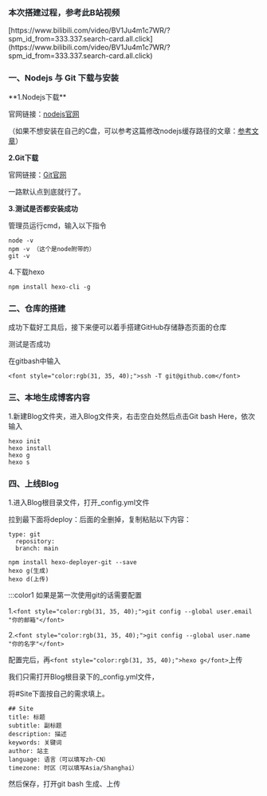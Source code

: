 <h3 id="fcd8d520"><font style="color:rgb(31, 35, 40);">本次搭建过程，参考此B站视频</font></h3>
[<font style="color:rgb(31, 35, 40);">https://www.bilibili.com/video/BV1Ju4m1c7WR/?spm_id_from=333.337.search-card.all.click</font>](https://www.bilibili.com/video/BV1Ju4m1c7WR/?spm_id_from=333.337.search-card.all.click)

<h3 id="4caccaf0"><font style="color:rgb(31, 35, 40);">一、Nodejs 与 Git 下载与安装</font></h3>
**<font style="color:rgb(31, 35, 40);">1.Nodejs下载</font>**

<font style="color:rgb(31, 35, 40);">官网链接：</font>[<font style="color:rgb(31, 35, 40);">nodejs官网</font>](https://nodejs.org/en/)

<font style="color:rgb(31, 35, 40);">（如果不想安装在自己的C盘，可以参考这篇修改nodejs缓存路径的文章：</font>[<font style="color:rgb(31, 35, 40);">参考文章</font>](https://www.cnblogs.com/liuqiyun/p/8133904.html)<font style="color:rgb(31, 35, 40);">）</font>

**<font style="color:rgb(31, 35, 40);">2.Git下载</font>**

<font style="color:rgb(31, 35, 40);">官网链接：</font>[<font style="color:rgb(31, 35, 40);">Git官网</font>](https://git-scm.com/downloads)

<font style="color:rgb(31, 35, 40);">一路默认点到底就行了。</font>

**<font style="color:rgb(31, 35, 40);">3.测试是否都安装成功</font>**

<font style="color:rgb(31, 35, 40);">管理员运行cmd，输入以下指令</font>

```plain
node -v 
npm -v （这个是node附带的）
git -v
```

<font style="color:rgb(31, 35, 40);">4.下载hexo</font>

```plain
npm install hexo-cli -g
```

<h3 id="ba3fad02"><font style="color:rgb(31, 35, 40);">二、仓库的搭建</font></h3>
<font style="color:rgb(31, 35, 40);">成功下载好工具后，接下来便可以着手搭建GitHub存储静态页面的仓库</font>

**<font style="color:rgb(31, 35, 40);"></font>**<font style="color:rgb(31, 35, 40);">测试是否成功</font>

<font style="color:rgb(31, 35, 40);">在gitbash中输入</font>

`<font style="color:rgb(31, 35, 40);">ssh -T git@github.com</font>`

<h3 id="4e13034e"><font style="color:rgb(31, 35, 40);">三、本地生成博客内容</font></h3>
<font style="color:rgb(31, 35, 40);">1.新建Blog文件夹，进入Blog文件夹，右击空白处然后点击Git bash Here，依次输入</font>

```plain
hexo init
hexo install
hexo g
hexo s
```

<h3 id="d4af7a21"><font style="color:rgb(31, 35, 40);">四、上线Blog</font></h3>
<font style="color:rgb(31, 35, 40);">1.进入Blog根目录文件，打开_config.yml文件</font>

<font style="color:rgb(31, 35, 40);">拉到最下面将deploy：后面的全删掉，复制粘贴以下内容：</font>

```plain
type: git
  repository: 
  branch: main
```

```plain
npm install hexo-deployer-git --save
hexo g(生成)
hexo d(上传)
```

<font style="color:rgb(31, 35, 40);">:::color1 如果是第一次使用git的话需要配置</font>

<font style="color:rgb(31, 35, 40);">1.</font>`<font style="color:rgb(31, 35, 40);">git config --global user.email "你的邮箱"</font>`

<font style="color:rgb(31, 35, 40);">2.</font>`<font style="color:rgb(31, 35, 40);">git config --global user.name "你的名字"</font>`

<font style="color:rgb(31, 35, 40);">配置完后，再</font>`<font style="color:rgb(31, 35, 40);">hexo g</font>`<font style="color:rgb(31, 35, 40);">上传</font>

<font style="color:rgb(31, 35, 40);">我们只需打开Blog根目录下的_config.yml文件，</font>

<font style="color:rgb(31, 35, 40);">将#Site下面按自己的需求填上。</font>

```plain
## Site
title: 标题
subtitle: 副标题
description: 描述
keywords: 关键词
author: 站主
language: 语言（可以填写zh-CN）
timezone: 时区（可以填写Asia/Shanghai）
```

<font style="color:rgb(31, 35, 40);">  
</font><font style="color:rgb(31, 35, 40);"> </font>

<font style="color:rgb(31, 35, 40);">然后保存，打开git bash 生成、上传</font>

